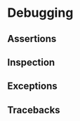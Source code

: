 Debugging
=========

Assertions
----------

Inspection
----------

Exceptions
----------

Tracebacks
----------